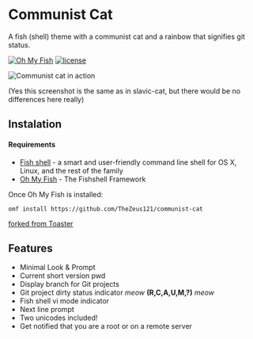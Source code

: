 # Communist Cat

A fish (shell) theme with a communist cat and a rainbow that signifies git status.


[![Oh My Fish](https://img.shields.io/badge/Framework-Oh_My_Fish-blue.svg?style=flat-square)](https://github.com/oh-my-fish/oh-my-fish)
[![license](https://img.shields.io/github/license/TheZeus121/communist-cat.svg?style=flat-square)](/LICENSE)

![Communist cat in action](https://github.com/TheZeus121/communist-cat/blob/master/screenshot.png?raw=true)

(Yes this screenshot is the same as in slavic-cat, but there would be no differences here really)

## Instalation

#### Requirements
* [Fish shell](https://github.com/fish-shell/fish-shell) - a smart and user-friendly command line
shell for OS X, Linux, and the rest of the family
* [Oh My Fish](https://github.com/oh-my-fish/oh-my-fish) - The Fishshell Framework

Once Oh My Fish is installed:

    omf install https://github.com/TheZeus121/communist-cat
    
[forked from Toaster](https://github.com/oh-my-fish/theme-toaster)

## Features

 * Minimal Look & Prompt
 * Current short version pwd
 * Display branch for Git projects
 * Git project dirty status indicator *meow* **(R,C,A,U,M,?)** *meow*
 * Fish shell vi mode indicator
 * Next line prompt
 * Two unicodes included!
 * Get notified that you are a root or on a remote server
